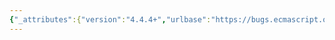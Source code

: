 ```yaml
---
{"_attributes":{"version":"4.4.4+","urlbase":"https://bugs.ecmascript.org/","maintainer":"dherman@mozilla.com"},"bug":{"bug_id":3005,"creation_ts":"2014-07-10 13:10:00 -0700","short_desc":"disagreement on whether parameter/let binding conflict should be error","delta_ts":"2014-08-07 14:07:39 -0700","product":"Draft for 6th Edition","component":"technical issue","version":"Rev 25: May 22, 2014 Draft","rep_platform":"All","op_sys":"All","bug_status":"RESOLVED","resolution":"WONTFIX","priority":"Normal","bug_severity":"enhancement","everconfirmed":true,"reporter":{"uid":"allen","name":"Allen Wirfs-Brock"},"assigned_to":{"uid":"allen","name":"Allen Wirfs-Brock"},"cc":"rossberg","long_desc":[{"commentid":9143,"comment_count":0,"who":{"uid":"allen","name":"Allen Wirfs-Brock"},"bug_when":"2014-07-10 13:10:50 -0700","thetext":"see Bug 2984\n\nSpec currently says\n  function f(x) {\n      let x\n  }\n\nis an early error.  Also same for\n   try {} catch(x) {let x]}\n\nAndreas Rossberg disagrees.  Says shouldn't be an error because body is a separate scope.\n\nNeed to resolve this at a TC39 meeting."},{"commentid":9220,"comment_count":1,"who":{"uid":"rossberg","name":"Andreas Rossberg"},"bug_when":"2014-07-16 00:04:07 -0700","thetext":"See also: https://mail.mozilla.org/pipermail/es-discuss/2014-July/038358.html"},{"commentid":9221,"comment_count":2,"who":{"uid":"allen","name":"Allen Wirfs-Brock"},"bug_when":"2014-07-16 14:18:24 -0700","thetext":"or see http://esdiscuss.org/topic/uniform-block-scoping"},{"commentid":9717,"comment_count":3,"who":{"uid":"allen","name":"Allen Wirfs-Brock"},"bug_when":"2014-08-07 14:07:39 -0700","thetext":"July 201`4 UC39 meeting decided to leave as early errors."}]}}
---
```

